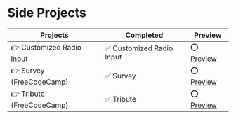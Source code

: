# Side Projects
 Projects | Completed | Preview
------------ | ------------- | -------------
👉 Customized Radio Input | ✅ Customized Radio Input | ⭕️ [Preview](https://github.com/RaheemAmer/Side-projects/tree/main/Customized%20Radio%20Input)
👉 Survey (FreeCodeCamp) | ✅ Survey | ⭕️ [Preview](https://github.com/RaheemAmer/Side-projects/tree/main/Survey)
👉 Tribute (FreeCodeCamp) | ✅ Tribute | ⭕️ [Preview](https://github.com/RaheemAmer/Side-projects/tree/main/Tribute)
